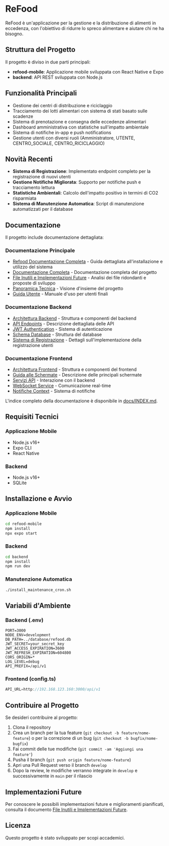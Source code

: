 # ReFood

ReFood è un'applicazione per la gestione e la distribuzione di alimenti in eccedenza, con l'obiettivo di ridurre lo spreco alimentare e aiutare chi ne ha bisogno.

## Struttura del Progetto

Il progetto è diviso in due parti principali:

- **refood-mobile**: Applicazione mobile sviluppata con React Native e Expo
- **backend**: API REST sviluppata con Node.js

## Funzionalità Principali

- Gestione dei centri di distribuzione e riciclaggio
- Tracciamento dei lotti alimentari con sistema di stati basato sulle scadenze
- Sistema di prenotazione e consegna delle eccedenze alimentari
- Dashboard amministrativa con statistiche sull'impatto ambientale
- Sistema di notifiche in-app e push notifications
- Gestione utenti con diversi ruoli (Amministratore, UTENTE, CENTRO_SOCIALE, CENTRO_RICICLAGGIO)

## Novità Recenti

- **Sistema di Registrazione**: Implementato endpoint completo per la registrazione di nuovi utenti
- **Gestione Notifiche Migliorata**: Supporto per notifiche push e tracciamento lettura
- **Statistiche Ambientali**: Calcolo dell'impatto positivo in termini di CO2 risparmiata
- **Sistema di Manutenzione Automatica**: Script di manutenzione automatizzati per il database

## Documentazione

Il progetto include documentazione dettagliata:

### Documentazione Principale
- [Refood Documentazione Completa](Refood_documentazione.md) - Guida dettagliata all'installazione e utilizzo del sistema
- [Documentazione Completa](docs/documentazione_completa.md) - Documentazione completa del progetto
- [File Inutili e Implementazioni Future](docs/file_inutili_e_implementazioni_future.md) - Analisi dei file ridondanti e proposte di sviluppo
- [Panoramica Tecnica](docs/technical_overview.md) - Visione d'insieme del progetto
- [Guida Utente](docs/user_guide.md) - Manuale d'uso per utenti finali

### Documentazione Backend
- [Architettura Backend](docs/backend_architecture.md) - Struttura e componenti del backend
- [API Endpoints](docs/api_endpoints.md) - Descrizione dettagliata delle API
- [JWT Authentication](docs/jwt_authentication.md) - Sistema di autenticazione
- [Schema Database](docs/schema_description.md) - Struttura del database
- [Sistema di Registrazione](docs/auth_registration.md) - Dettagli sull'implementazione della registrazione utenti

### Documentazione Frontend
- [Architettura Frontend](docs/frontend/architecture.md) - Struttura e componenti del frontend
- [Guida alle Schermate](docs/frontend/screens.md) - Descrizione delle principali schermate
- [Servizi API](docs/frontend/api-services.md) - Interazione con il backend
- [WebSocket Service](docs/frontend/websocket-service.md) - Comunicazione real-time
- [Notifiche Context](docs/frontend/notifiche-context.md) - Sistema di notifiche

L'indice completo della documentazione è disponibile in [docs/INDEX.md](docs/INDEX.md).

## Requisiti Tecnici

### Applicazione Mobile
- Node.js v16+
- Expo CLI
- React Native

### Backend
- Node.js v16+
- SQLite

## Installazione e Avvio

### Applicazione Mobile
```bash
cd refood-mobile
npm install
npx expo start
```

### Backend
```bash
cd backend
npm install
npm run dev
```

### Manutenzione Automatica
```bash
./install_maintenance_cron.sh
```

## Variabili d'Ambiente

### Backend (.env)
```
PORT=3000
NODE_ENV=development
DB_PATH=../database/refood.db
JWT_SECRET=your_secret_key
JWT_ACCESS_EXPIRATION=3600
JWT_REFRESH_EXPIRATION=604800
CORS_ORIGIN=*
LOG_LEVEL=debug
API_PREFIX=/api/v1
```

### Frontend (config.ts)
```typescript
API_URL=http://192.168.123.160:3000/api/v1
```

## Contribuire al Progetto

Se desideri contribuire al progetto:

1. Clona il repository
2. Crea un branch per la tua feature (`git checkout -b feature/nome-feature`) o per la correzione di un bug (`git checkout -b bugfix/nome-bugfix`)
3. Fai commit delle tue modifiche (`git commit -am 'Aggiungi una feature'`)
4. Pusha il branch (`git push origin feature/nome-feature`)
5. Apri una Pull Request verso il branch `develop`
6. Dopo la review, le modifiche verranno integrate in `develop` e successivamente in `main` per il rilascio

## Implementazioni Future

Per conoscere le possibili implementazioni future e miglioramenti pianificati, consulta il documento [File Inutili e Implementazioni Future](docs/file_inutili_e_implementazioni_future.md).

## Licenza

Questo progetto è stato sviluppato per scopi accademici. 